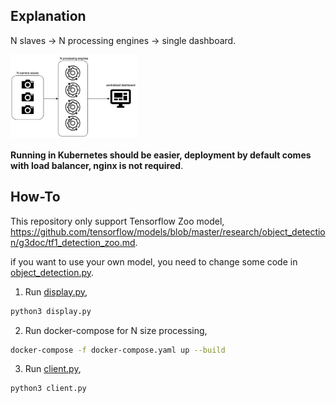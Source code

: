 ## Explanation

N slaves -> N processing engines -> single dashboard.

<img alt="logo" width="40%" src="distributed.png">

**Running in Kubernetes should be easier, deployment by default comes with load balancer, nginx is not required**.

## How-To

This repository only support Tensorflow Zoo model, https://github.com/tensorflow/models/blob/master/research/object_detection/g3doc/tf1_detection_zoo.md.

if you want to use your own model, you need to change some code in [object_detection.py](object_detection.py).

1. Run [display.py](display.py),

```bash
python3 display.py
```

2. Run docker-compose for N size processing,

```bash
docker-compose -f docker-compose.yaml up --build
```

3. Run [client.py](client.py),

```bash
python3 client.py
```
